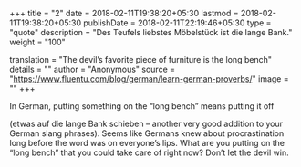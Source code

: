 +++
title        = "2"
date         = 2018-02-11T19:38:20+05:30
lastmod      = 2018-02-11T19:38:20+05:30
publishDate  = 2018-02-11T22:19:46+05:30
type         = "quote"
description  = "Des Teufels liebstes Möbelstück ist die lange Bank."
weight       = "100"

translation  = "The devil’s favorite piece of furniture is the long bench"
details      = ""
author       = "Anonymous"
source       = "https://www.fluentu.com/blog/german/learn-german-proverbs/"
image        = ""
+++

In German, putting something on the “long bench” means putting it off
<!--more-->
(etwas auf die lange Bank schieben – another very good addition to your German slang phrases).
Seems like Germans knew about procrastination long before the word was on everyone’s lips.
What are you putting on the “long bench” that you could take care of right now?
Don’t let the devil win.
